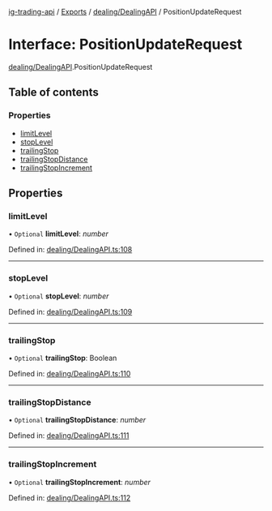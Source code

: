[ig-trading-api](../README.md) / [Exports](../modules.md) / [dealing/DealingAPI](../modules/dealing_dealingapi.md) / PositionUpdateRequest

# Interface: PositionUpdateRequest

[dealing/DealingAPI](../modules/dealing_dealingapi.md).PositionUpdateRequest

## Table of contents

### Properties

- [limitLevel](dealing_dealingapi.positionupdaterequest.md#limitlevel)
- [stopLevel](dealing_dealingapi.positionupdaterequest.md#stoplevel)
- [trailingStop](dealing_dealingapi.positionupdaterequest.md#trailingstop)
- [trailingStopDistance](dealing_dealingapi.positionupdaterequest.md#trailingstopdistance)
- [trailingStopIncrement](dealing_dealingapi.positionupdaterequest.md#trailingstopincrement)

## Properties

### limitLevel

• `Optional` **limitLevel**: _number_

Defined in: [dealing/DealingAPI.ts:108](https://github.com/bennycode/ig-trading-api/blob/e858a27/src/dealing/DealingAPI.ts#L108)

---

### stopLevel

• `Optional` **stopLevel**: _number_

Defined in: [dealing/DealingAPI.ts:109](https://github.com/bennycode/ig-trading-api/blob/e858a27/src/dealing/DealingAPI.ts#L109)

---

### trailingStop

• `Optional` **trailingStop**: Boolean

Defined in: [dealing/DealingAPI.ts:110](https://github.com/bennycode/ig-trading-api/blob/e858a27/src/dealing/DealingAPI.ts#L110)

---

### trailingStopDistance

• `Optional` **trailingStopDistance**: _number_

Defined in: [dealing/DealingAPI.ts:111](https://github.com/bennycode/ig-trading-api/blob/e858a27/src/dealing/DealingAPI.ts#L111)

---

### trailingStopIncrement

• `Optional` **trailingStopIncrement**: _number_

Defined in: [dealing/DealingAPI.ts:112](https://github.com/bennycode/ig-trading-api/blob/e858a27/src/dealing/DealingAPI.ts#L112)
